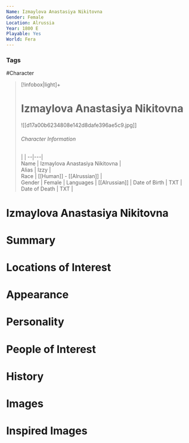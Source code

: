 ```yaml
---
Name: Izmaylova Anastasiya Nikitovna  
Gender: Female
Location: Alrussia
Year: 1800 E
Playable: Yes
World: Fera
---
```


### Tags
#Character 

> [!infobox|light]+  
> # Izmaylova Anastasiya Nikitovna  
> ![[d17a00b6234808e142d8dafe396ae5c9.jpg]]
> ###### Character Information
>  |   |
> --|---|  
> Name | Izmaylova Anastasiya Nikitovna |  
> Alias | Izzy |  
> Race | [[Human]] - [[Alrussian]] |  
> Gender | Female |
> Languages | [[Alrussian]] |
> Date of Birth | TXT |
> Date of Death | TXT |

# Izmaylova Anastasiya Nikitovna

# Summary

# Locations of Interest

# Appearance

# Personality

# People of Interest

# History

# Images

# Inspired Images
